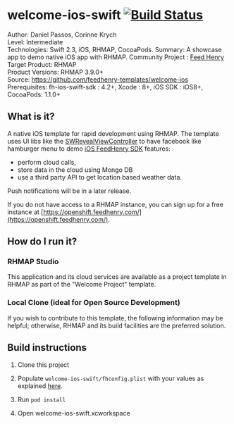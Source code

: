 # welcome-ios-swift [![Build Status](https://travis-ci.org/feedhenry-templates/welcome-ios-swift.png)](https://travis-ci.org/feedhenry-templates/welcome-ios-swift)

Author: Daniel Passos, Corinne Krych   
Level: Intermediate  
Technologies: Swift 2.3, iOS, RHMAP, CocoaPods.
Summary: A showcase app to demo native iOS app with RHMAP. 
Community Project : [Feed Henry](http://feedhenry.org)
Target Product: RHMAP  
Product Versions: RHMAP 3.9.0+   
Source: https://github.com/feedhenry-templates/welcome-ios  
Prerequisites: fh-ios-swift-sdk : 4.2+, Xcode : 8+, iOS SDK : iOS8+, CocoaPods: 1.1.0+

## What is it?

A native iOS template for rapid development using RHMAP. The template uses UI libs like the [SWRevealViewController](https://github.com/John-Lluch/SWRevealViewController) to have facebook like hamburger menu to demo [iOS FeedHenry SDK](https://github.com/feedhenry/fh-ios-sdk) features:

- perform cloud calls, 
- store data in the cloud using Mongo DB
- use a third party API to get location based weather data. 
 
Push notifications will be in a later release.

If you do not have access to a RHMAP instance, you can sign up for a free instance at [https://openshift.feedhenry.com/](https://openshift.feedhenry.com/).

## How do I run it?  

### RHMAP Studio

This application and its cloud services are available as a project template in RHMAP as part of the "Welcome Project" template.

### Local Clone (ideal for Open Source Development)
If you wish to contribute to this template, the following information may be helpful; otherwise, RHMAP and its build facilities are the preferred solution.

## Build instructions

1. Clone this project

2. Populate ```welcome-ios-swift/fhconfig.plist``` with your values as explained [here](http://docs.feedhenry.com/v3/dev_tools/sdks/ios.html#ios-configure).

3. Run ```pod install``` 

4. Open welcome-ios-swift.xcworkspace

